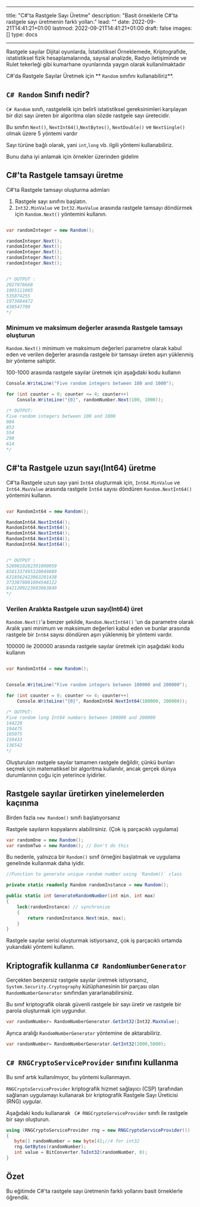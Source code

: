 
---
title: "C#'ta Rastgele Sayı Üretme"
description: "Basit örneklerle C#'ta rastgele sayı üretmenin farklı yolları."
lead: ""
date: 2022-09-21T14:41:21+01:00
lastmod: 2022-09-21T14:41:21+01:00
draft: false
images: []
type: docs

---


Rastgele sayılar Dijital oyunlarda, İstatistiksel Örneklemede, Kriptografide, istatistiksel fizik hesaplamalarında, sayısal analizde, Radyo iletişiminde ve Rulet tekerleği gibi kumarhane oyunlarında yaygın olarak kullanılmaktadır 

C#'da Rastgele Sayılar Üretmek için ** `Random` sınıfını kullanabiliriz**.

## `C# Random` Sınıfı nedir?

`C# Random` sınıfı, rastgelelik için belirli istatistiksel gereksinimleri karşılayan bir dizi sayı üreten bir algoritma olan sözde rastgele sayı üretecidir.

Bu sınıfın `Next()`, `NextInt64()`,`NextBytes()`, `NextDouble()` ve `NextSingle()` olmak üzere 5 yöntemi vardır 

Sayı türüne bağlı olarak, yani `int`,`long` vb. ilgili yöntemi kullanabiliriz.

Bunu daha iyi anlamak için örnekler üzerinden gidelim 

## C#'ta Rastgele tamsayı üretme 

C#'ta Rastgele tamsayı oluşturma adımları 

1. Rastgele sayı sınıfını başlatın.
2. `Int32.MinValue` ve `Int32.MaxValue` arasında rastgele tamsayı döndürmek için `Random.Next()` yöntemini kullanın.

```csharp

var randomInteger = new Random();

randomInteger.Next();
randomInteger.Next();
randomInteger.Next();
randomInteger.Next();
randomInteger.Next(); 


/* OUTPUT : 
2027076668
1095111085
535874255
1973884472
430547700
*/
```

### Minimum ve maksimum değerler arasında Rastgele tamsayı oluşturun

`Random.Next()` minimum ve maksimum değerleri parametre olarak kabul eden ve verilen değerler arasında rastgele bir tamsayı üreten aşırı yüklenmiş bir yönteme sahiptir.

100-1000 arasında rastgele sayılar üretmek için aşağıdaki kodu kullanın

```csharp
Console.WriteLine("Five random integers between 100 and 1000");

for (int counter = 0; counter <= 4; counter++)
    Console.WriteLine("{0}", randomNumber.Next(100, 1000));

/* OUTPUT:
Five random integers between 100 and 1000
904
853
554
290
614
*/
```

## C#'ta Rastgele uzun sayı(Int64) üretme 

C#'ta Rastgele uzun sayı yani `Int64` oluşturmak için, `Int64.MinValue` ve `Int64.MaxValue` arasında rastgele `Int64` sayısı döndüren `Random.NextInt64()` yöntemini kullanın.

```csharp

var RandomInt64 = new Random();

RandomInt64.NextInt64();
RandomInt64.NextInt64();
RandomInt64.NextInt64();
RandomInt64.NextInt64();
RandomInt64.NextInt64(); 


/* OUTPUT : 
5200810282391000059
6501337495320049889
6318562423063201438
3733878081804548122
8421209223603063849
*/
```

### Verilen Aralıkta Rastgele uzun sayı(Int64) üret

 `Random.Next()`'a benzer şekilde, `Random.NextInt64()` 'un da parametre olarak Aralık yani minimum ve maksimum değerleri kabul eden ve bunlar arasında rastgele bir `Int64` sayısı döndüren aşırı yüklenmiş bir yöntemi vardır.

100000 ile 200000 arasında rastgele sayılar üretmek için aşağıdaki kodu kullanın

```csharp

var RandomInt64 = new Random();


Console.WriteLine("Five random integers between 100000 and 200000");

for (int counter = 0; counter <= 4; counter++)
    Console.WriteLine("{0}", RandomInt64.NextInt64(100000, 200000));

/* OUTPUT:
Five random long Int64 numbers between 100000 and 200000
144220
194475
185075
159433
136542
*/
```

Oluşturulan rastgele sayılar tamamen rastgele değildir, çünkü bunları seçmek için matematiksel bir algoritma kullanılır, ancak gerçek dünya durumlarının çoğu için yeterince iyidirler.

## Rastgele sayılar üretirken yinelemelerden kaçınma

Birden fazla `new Random()` sınıfı başlatıyorsanız 

Rastgele sayıların kopyalarını alabilirsiniz. (Çok iş parçacıklı uygulama)

```csharp
var randomOne = new Random();
var randomTwo = new Random(); // Don't do this
```

Bu nedenle, yalnızca bir `Random()` sınıf örneğini başlatmak ve uygulama genelinde kullanmak daha iyidir.

```csharp
//Function to generate unique random number using `Random()` class

private static readonly Random randomInstance = new Random();

public static int GenerateRandomNumber(int min, int max)
{
    lock(randomInstance) // synchronize
    {
        return randomInstance.Next(min, max);
    }
}
```
Rastgele sayılar serisi oluşturmak istiyorsanız, çok iş parçacıklı ortamda yukarıdaki yöntemi kullanın.

## Kriptografik kullanma `C# RandomNumberGenerator`

Gerçekten benzersiz rastgele sayılar üretmek istiyorsanız, `System.Security.Cryptography` kütüphanesinin bir parçası olan `RandomNumberGenerator` sınıfından yararlanabilirsiniz.

Bu sınıf kriptografik olarak güvenli rastgele bir sayı üretir ve rastgele bir parola oluşturmak için uygundur.

```csharp
var randomNumber= RandomNumberGenerator.GetInt32(Int32.MaxValue);

```

Ayrıca aralığı `RandomNumberGenerator` yöntemine de aktarabiliriz.

```csharp
var randomNumber= RandomNumberGenerator.GetInt32(2000,5000);

```

## `C# RNGCryptoServiceProvider` sınıfını kullanma

Bu sınıf artık kullanılmıyor, bu yöntemi kullanmayın.

`RNGCryptoServiceProvider` kriptografik hizmet sağlayıcı (CSP) tarafından sağlanan uygulamayı kullanarak bir kriptografik Rastgele Sayı Üreticisi (RNG) uygular.

Aşağıdaki kodu kullanarak ` C# RNGCryptoServiceProvider` sınıfı ile rastgele bir sayı oluşturun.

```csharp
using (RNGCryptoServiceProvider rng = new RNGCryptoServiceProvider())
{
   byte[] randomNumber = new byte[4];//4 for int32
   rng.GetBytes(randomNumber);
   int value = BitConverter.ToInt32(randomNumber, 0);
}
```

## Özet

Bu eğitimde C#'ta rastgele sayı üretmenin farklı yollarını basit örneklerle öğrendik.

















